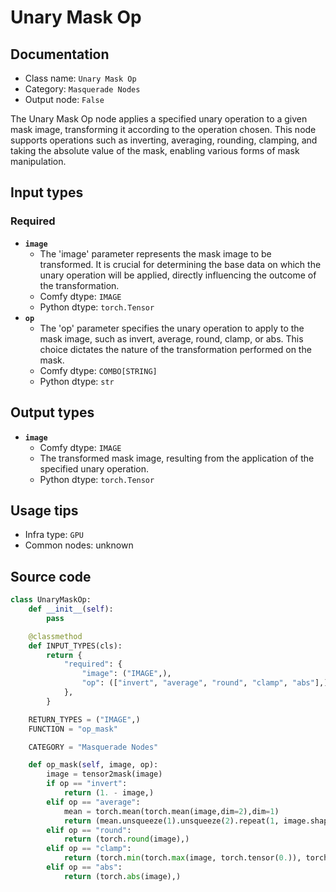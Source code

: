 # Unary Mask Op
## Documentation
- Class name: `Unary Mask Op`
- Category: `Masquerade Nodes`
- Output node: `False`

The Unary Mask Op node applies a specified unary operation to a given mask image, transforming it according to the operation chosen. This node supports operations such as inverting, averaging, rounding, clamping, and taking the absolute value of the mask, enabling various forms of mask manipulation.
## Input types
### Required
- **`image`**
    - The 'image' parameter represents the mask image to be transformed. It is crucial for determining the base data on which the unary operation will be applied, directly influencing the outcome of the transformation.
    - Comfy dtype: `IMAGE`
    - Python dtype: `torch.Tensor`
- **`op`**
    - The 'op' parameter specifies the unary operation to apply to the mask image, such as invert, average, round, clamp, or abs. This choice dictates the nature of the transformation performed on the mask.
    - Comfy dtype: `COMBO[STRING]`
    - Python dtype: `str`
## Output types
- **`image`**
    - Comfy dtype: `IMAGE`
    - The transformed mask image, resulting from the application of the specified unary operation.
    - Python dtype: `torch.Tensor`
## Usage tips
- Infra type: `GPU`
- Common nodes: unknown


## Source code
```python
class UnaryMaskOp:
    def __init__(self):
        pass

    @classmethod
    def INPUT_TYPES(cls):
        return {
            "required": {
                "image": ("IMAGE",),
                "op": (["invert", "average", "round", "clamp", "abs"],),
            },
        }

    RETURN_TYPES = ("IMAGE",)
    FUNCTION = "op_mask"

    CATEGORY = "Masquerade Nodes"

    def op_mask(self, image, op):
        image = tensor2mask(image)
        if op == "invert":
            return (1. - image,)
        elif op == "average":
            mean = torch.mean(torch.mean(image,dim=2),dim=1)
            return (mean.unsqueeze(1).unsqueeze(2).repeat(1, image.shape[1], image.shape[2]),)
        elif op == "round":
            return (torch.round(image),)
        elif op == "clamp":
            return (torch.min(torch.max(image, torch.tensor(0.)), torch.tensor(1.)),)
        elif op == "abs":
            return (torch.abs(image),)

```
